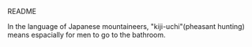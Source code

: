 README

In the language of Japanese mountaineers, "kiji-uchi"(pheasant hunting) means espacially for men to go to the bathroom.

